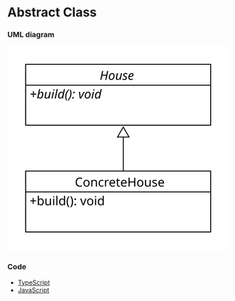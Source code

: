 # Abstract Class

### UML diagram
![abstract class](/img/abstract-class.svg)

### Code
 - [TypeScript](abstract-class.ts)
 - [JavaScript](abstract-class.js)
